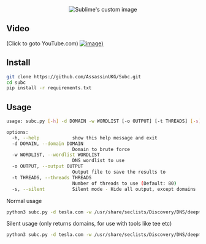 <p align="center">
  <img src="https://user-images.githubusercontent.com/5285547/215763561-de33d4f6-3149-463a-8143-62137938902a.png" alt="Sublime's custom image"/>
</p>

## Video 
(Click to goto YouTube.com)
[![image](https://user-images.githubusercontent.com/5285547/215758367-043c6e69-8adb-4051-85a7-9c2ceb876d93.png))](https://www.youtube.com/watch?v=6bdE_BOxPbM)

## Install

```sh
git clone https://github.com/AssassinUKG/Subc.git
cd subc
pip install -r requirements.txt
```

## Usage

```sh
usage: subc.py [-h] -d DOMAIN -w WORDLIST [-o OUTPUT] [-t THREADS] [-s]

options:
  -h, --help            show this help message and exit
  -d DOMAIN, --domain DOMAIN
                        Domain to brute force
  -w WORDLIST, --wordlist WORDLIST
                        DNS wordlist to use
  -o OUTPUT, --output OUTPUT
                        Output file to save the results to
  -t THREADS, --threads THREADS
                        Number of threads to use (Default: 80)
  -s, --silent          Silent mode - Hide all output, except domains
```

Normal usage
```sh
python3 subc.py -d tesla.com -w /usr/share/seclists/Discovery/DNS/deepmagic.com-prefixes-top50000.txt -o results.txt
```

Silent usage (only returns domains, for use with tools like tee etc)
```sh
python3 subc.py -d tesla.com -w /usr/share/seclists/Discovery/DNS/deepmagic.com-prefixes-top50000.txt -o results.txt -s
```
